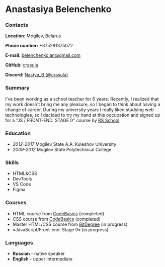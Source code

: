 # Anastasiya Belenchenko
### Contacts

**Location:** Mogilev, Belarus

**Phone number:** +375291375072

**E-mail:** belenchenko.an@gmail.com

**GitHub:** [crasula](https://github.com/crasula)

**Discord:** [Nastya_B (@crasula)](https://discordapp.com/users/919517423026192454/)

### Summary
I've been working as a school teacher for 6 years. Recently, I realized that my work doesn't bring me any pleasure, so I began to think about having a change of career. During my university years I really liked studying web technologies, so I decided to try my hand at this occupation and signed up for a "JS / FRONT-END. STAGE 0" course by [RS School](https://rs.school/). 

### Education
* *2012-2017* Mogilev State A.A. Kuleshov University
* *2009-2012* Mogilev State Polytechnical College

### Skills
* HTML&CSS
* DevTools
* VS Code
* Figma
  
### Courses
* HTML course from [CodeBasics](https://code-basics.com/languages/html) (completed)
* CSS course from [CodeBasics](https://code-basics.com/languages/html) (completed)
* Master HTML/CSS course from [BitDegree](www.bitdegree.org) (in progress)
* «JavaScript/Front-end. Stage 0» (in progress)

### Languages 
* **Russian** - native speaker
* **English** - upper intermediate
